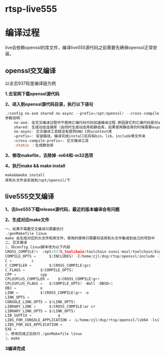 # rtsp-live555
# 编译过程

live会依赖openssl的库文件，编译live555源代码之前需要先确保openssl正常安装。

## openssl交叉编译

以全志937较差编译链为例

**1.去官网下载openssl源代码**

**2、进入到openssl源代码目录，执行以下语句**

```c
./config no-asm shared no-async --prefix=/opt/openssl/ --cross-compile-prefix=arm-openwrt-linux-muslgnueabi-
参数说明:
	no-asm: 在交叉编译过程中不使用汇编代码代码加速编译过程.原因是它的汇编代码是对arm格式不支持的。
	shared: 生成动态连接库（会同时生成动态库和静态库，如果使用静态库的时候需要export LD_LIBRARY_PATH）。
	no-async: 交叉编译工具链没有提供GNU C的ucontext库
	–prefix=: 安装路径，编译完成install后将有bin，lib，include等文件夹
	–cross-compile-prefix=: 交叉编译工具
    -static ：生成静态库
```

**3、修改makefile，去除掉 -m64和-m32选项**

**4、执行make && make install**

```
make&&make install
库和头文件会安装到/opt/openssl/下
```

## live555交叉编译

**1、去live555下载release源代码，最近的版本编译会有问题**

**2、生成对应make文件**

```c
一、如果不需要交叉编译只需要执行
./genMakefile linux
make 会生成对应的头文件和库文件，使用的使用只需要将该库和头文件集成到自己的项目中
二、交叉编译
1、将config.linux脚本改为以下内容
CROSS_COMPILE?=	 /opt/837S_toolchain/toolchain-sunxi-musl/toolchain/bin/arm-openwrt-linux-muslgnueabi-  #交叉编译链
COMPILE_OPTS =		$(INCLUDES) -I/home/zjl/dsp/rtsp/openssl/include -I. -O2 -DSOCKLEN_T=socklen_t -DNO_SSTREAM=1 -D_LARGEFILE_SOURCE=1 -D_FILE_OFFSET_BITS=64 -g -DALLOW_RTSP_SERVER_PORT_REUSE
C =			c
C_COMPILER =		$(CROSS_COMPILE)gcc
C_FLAGS =		$(COMPILE_OPTS)
CPP =			cpp
CPLUSPLUS_COMPILER =	$(CROSS_COMPILE)g++
CPLUSPLUS_FLAGS =	$(COMPILE_OPTS) -Wall -DBSD=1
OBJ =			o
LINK =			$(CROSS_COMPILE)g++ -o
LINK_OPTS =		
CONSOLE_LINK_OPTS =	$(LINK_OPTS)
LIBRARY_LINK =		$(CROSS_COMPILE)ar cr 
LIBRARY_LINK_OPTS =	$(LINK_OPTS)
LIB_SUFFIX =			a
LIBS_FOR_CONSOLE_APPLICATION = -L/home/zjl/dsp/rtsp/openssl/lib64 -lssl -lcrypto  #openssl交叉编译链路径
LIBS_FOR_GUI_APPLICATION =
EXE =
2、修改完成之后执行./genMakefile linux
3、make
```

**3编译完成**